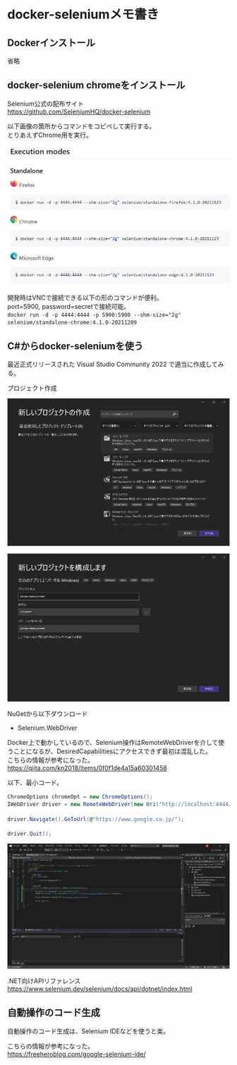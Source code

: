 # docker-seleniumメモ書き

## Dockerインストール

省略

## docker-selenium chromeをインストール

Selenium公式の配布サイト  
https://github.com/SeleniumHQ/docker-selenium

以下画像の箇所からコマンドをコピペして実行する。  
とりあえずChrome用を実行。

![インストール用コマンド](img/docker-selenium-memo/docker-selenium-install.png)


開発時はVNCで接続できる以下の形のコマンドが便利。  
port=5900, password=secretで接続可能。  
`docker run -d -p 4444:4444 -p 5900:5900 --shm-size="2g" selenium/standalone-chrome:4.1.0-20211209`

## C#からdocker-seleniumを使う

最近正式リリースされた Visual Studio Community 2022 で適当に作成してみる。

プロジェクト作成

![](img/docker-selenium-memo/vs2022_createprj.png)

![](img/docker-selenium-memo/vs2022_createprj2.png)

NuGetから以下ダウンロード

* Selenium.WebDriver

Docker上で動かしているので、Selenium操作はRemoteWebDriverを介して使うことになるが、DesiredCapabilitiesにアクセスできず最初は混乱した。  
こちらの情報が参考になった。  
https://qiita.com/kn2018/items/0f0f1de4a15a60301458


以下、最小コード。

```csharp:sample.cs
ChromeOptions chromeOpt = new ChromeOptions();
IWebDriver driver = new RemoteWebDriver(new Uri("http://localhost:4444/wd/hub"), chromeOpt);

driver.Navigate().GoToUrl(@"https://www.google.co.jp/");

driver.Quit();
```

![](img/docker-selenium-memo/vs2022_code.png)


.NET向けAPIリファレンス  
https://www.selenium.dev/selenium/docs/api/dotnet/index.html


## 自動操作のコード生成

自動操作のコード生成は、Selenium IDEなどを使うと楽。

こちらの情報が参考になった。  
https://freeheroblog.com/google-selenium-ide/

